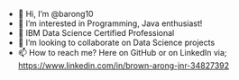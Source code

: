 - 👋 Hi, I’m @barong10
- 👀 I’m interested in Programming, Java enthusiast!
- 🌱 IBM Data Science Certified Professional
- 💞️ I’m looking to collaborate on Data Science projects
- 📫 How to reach me? Here on GitHub or on LinkedIn via; https://www.linkedin.com/in/brown-arong-jnr-34827392

<!---
barong10/barong10 is a ✨ special ✨ repository because its `README.md` (this file) appears on your GitHub profile.
You can click the Preview link to take a look at your changes.
--->
